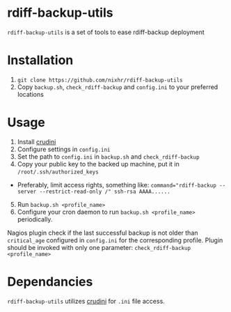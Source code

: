 # rdiff-backup-utils
`rdiff-backup-utils` is a set of tools to ease rdiff-backup deployment

# Installation

1. `git clone https://github.com/nixhr/rdiff-backup-utils`
2. Copy `backup.sh`, `check_rdiff-backup` and `config.ini` to your preferred locations

# Usage 

1. Install [crudini](https://github.com/pixelb/crudini)
2. Configure settings in `config.ini`
3. Set the path to `config.ini` in `backup.sh` and `check_rdiff-backup` 
4. Copy your public key to the backed up machine, put it in `/root/.ssh/authorized_keys`
  * Preferably, limit access rights, something like:
   `command="rdiff-backup --server --restrict-read-only /" ssh-rsa AAAA......`
5. Run `backup.sh <profile_name>`
6. Configure your cron daemon to run `backup.sh <profile_name>` periodically.

Nagios plugin check if the last successful backup is not older than `critical_age` configured
in `config.ini` for the corresponding profile. Plugin should be invoked with only one parameter:
`check_rdiff-backup <profile_name>`

# Dependancies

`rdiff-backup-utils` utilizes [crudini](https://github.com/pixelb/crudini) for `.ini` file access.
